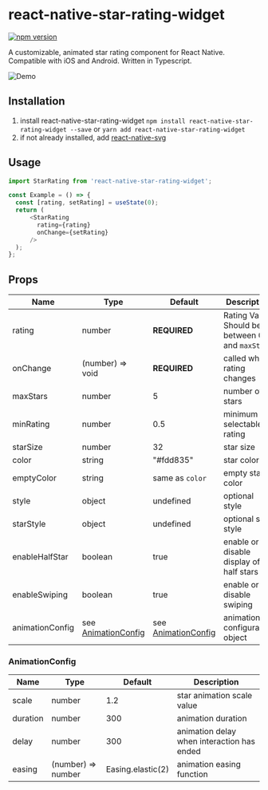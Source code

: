 # react-native-star-rating-widget

[![npm version](https://badge.fury.io/js/react-native-star-rating-widget.svg)](https://badge.fury.io/js/react-native-star-rating-widget)

A customizable, animated star rating component for React Native. Compatible with iOS and Android. Written in Typescript.

![Demo](https://github.com/benediktviebahn/react-native-star-rating-widget/raw/master/media/demo.gif)

## Installation
1. install react-native-star-rating-widget
`npm install react-native-star-rating-widget --save` or `yarn add react-native-star-rating-widget`
2. if not already installed, add [react-native-svg](https://github.com/react-native-community/react-native-svg)

## Usage
```js
import StarRating from 'react-native-star-rating-widget';

const Example = () => {
  const [rating, setRating] = useState(0);
  return (
      <StarRating
        rating={rating}
        onChange={setRating}
      />
  );
};
```

## Props
| Name            | Type                                    | Default          | Description                                           |
| --------------- | --------------------------------------- | ---------------- | ----------------------------------------------------- |
| rating          | number                                  | **REQUIRED**     | Rating Value. Should be between 0 and `maxStars`      |
| onChange        | (number) => void                        | **REQUIRED**     | called when rating changes                            |
| maxStars        | number                                  | 5                | number of stars                                       |
| minRating       | number                                  | 0.5              | minimum selectable rating                             |
| starSize        | number                                  | 32               | star size                                             |
| color           | string                                  | "#fdd835"        | star color                                            |
| emptyColor      | string                                  | same as `color`  | empty star color                                      |
| style           | object                                  | undefined        | optional style                                        |
| starStyle       | object                                  | undefined        | optional star style                                   |
| enableHalfStar  | boolean                                 | true             | enable or disable display of half stars               |
| enableSwiping   | boolean                                 | true             | enable or disable swiping                             |
| animationConfig | see [AnimationConfig](#animationConfig) | see [AnimationConfig](#animationConfig) | animation configuration object |

### AnimationConfig
| Name     | Type               | Default           | Description                                |
| -------- | ------------------ | ----------------- | ------------------------------------------ |
| scale    | number             | 1.2               | star animation scale value                 |
| duration | number             | 300               | animation duration                         |
| delay    | number             | 300               | animation delay when interaction has ended |
| easing   | (number) => number | Easing.elastic(2) | animation easing function                  |
